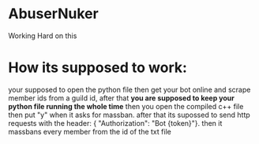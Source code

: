 # AbuserNuker
Working Hard on this



# How its supposed to work:
your supposed to open the python file then get your bot online and scrape member ids from a guild id, after that **you are supposed to keep your python file running the whole time** then you open the compiled c++ file then put "y" when it asks for massban. after that its supossed to send http requests with the header: { "Authorization": "Bot {token}"}. then it massbans every member from the id of the txt file
